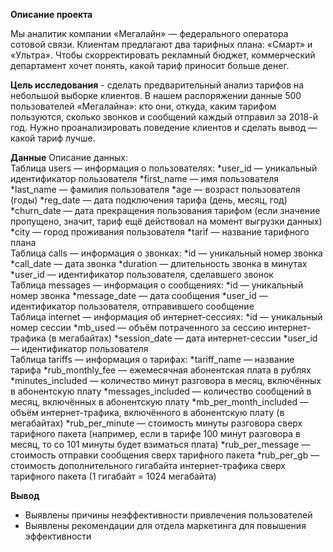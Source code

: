 **Описание проекта**

Мы аналитик компании «Мегалайн» — федерального оператора сотовой связи. Клиентам предлагают два тарифных плана: «Смарт» и «Ультра». Чтобы скорректировать рекламный бюджет, коммерческий департамент хочет понять, какой тариф приносит больше денег.

**Цель исследования** - сделать предварительный анализ тарифов на небольшой выборке клиентов. В нашем распоряжении данные 500 пользователей «Мегалайна»: кто они, откуда, каким тарифом пользуются, сколько звонков и сообщений каждый отправил за 2018-й год. Нужно проанализировать поведение клиентов и сделать вывод — какой тариф лучше.

**Данные**
Описание данных:
<br>Таблица users — информация о пользователях:
*user_id — уникальный идентификатор пользователя
*first_name — имя пользователя
*last_name — фамилия пользователя
*age — возраст пользователя (годы)
*reg_date — дата подключения тарифа (день, месяц, год)
*churn_date — дата прекращения пользования тарифом (если значение пропущено, значит, тариф ещё действовал на момент выгрузки данных)
*city — город проживания пользователя
*tarif — название тарифного плана
<br>Таблица calls — информация о звонках:
*id — уникальный номер звонка
*call_date — дата звонка
*duration — длительность звонка в минутах
*user_id — идентификатор пользователя, сделавшего звонок
<br>Таблица messages — информация о сообщениях:
*id — уникальный номер звонка
*message_date — дата сообщения
*user_id — идентификатор пользователя, отправившего сообщение
<br>Таблица internet — информация об интернет-сессиях:
*id — уникальный номер сессии
*mb_used — объём потраченного за сессию интернет-трафика (в мегабайтах)
*session_date — дата интернет-сессии
*user_id — идентификатор пользователя
<br>Таблица tariffs — информация о тарифах:
*tariff_name — название тарифа
*rub_monthly_fee — ежемесячная абонентская плата в рублях
*minutes_included — количество минут разговора в месяц, включённых в абонентскую плату
*messages_included — количество сообщений в месяц, включённых в абонентскую плату
*mb_per_month_included — объём интернет-трафика, включённого в абонентскую плату (в мегабайтах)
*rub_per_minute — стоимость минуты разговора сверх тарифного пакета (например, если в тарифе 100 минут разговора в месяц, то со 101 минуты будет взиматься плата)
*rub_per_message — стоимость отправки сообщения сверх тарифного пакета
*rub_per_gb — стоимость дополнительного гигабайта интернет-трафика сверх тарифного пакета (1 гигабайт = 1024 мегабайта)

**Вывод**
* Выявлены причины неэффективности привлечения пользователей
* Выявлены рекомендации для отдела маркетинга для повышения эффективности
